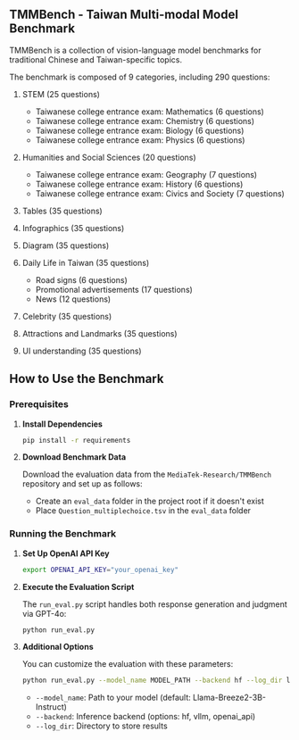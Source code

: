 ## TMMBench - Taiwan Multi-modal Model Benchmark

TMMBench is a collection of vision-language model benchmarks for traditional Chinese and Taiwan-specific topics.

The benchmark is composed of 9 categories, including 290 questions:

1. STEM (25 questions)

   - Taiwanese college entrance exam: Mathematics (6 questions)
   - Taiwanese college entrance exam: Chemistry (6 questions)
   - Taiwanese college entrance exam: Biology (6 questions)
   - Taiwanese college entrance exam: Physics (6 questions)
2. Humanities and Social Sciences (20 questions)

   - Taiwanese college entrance exam: Geography (7 questions)
   - Taiwanese college entrance exam: History (6 questions)
   - Taiwanese college entrance exam: Civics and Society (7 questions)
3. Tables (35 questions)
4. Infographics (35 questions)
5. Diagram (35 questions)
6. Daily Life in Taiwan (35 questions)

   - Road signs (6 questions)
   - Promotional advertisements (17 questions)
   - News (12 questions)
7. Celebrity (35 questions)
8. Attractions and Landmarks (35 questions)
9. UI understanding (35 questions)

## How to Use the Benchmark

### Prerequisites

1. **Install Dependencies**

   ```sh
   pip install -r requirements
   ```

2. **Download Benchmark Data**

   Download the evaluation data from the `MediaTek-Research/TMMBench` repository and set up as follows:
   - Create an `eval_data` folder in the project root if it doesn't exist
   - Place `Question_multiplechoice.tsv` in the `eval_data` folder

### Running the Benchmark

1. **Set Up OpenAI API Key**

   ```bash
   export OPENAI_API_KEY="your_openai_key"
   ```

2. **Execute the Evaluation Script**

   The `run_eval.py` script handles both response generation and judgment via GPT-4o:

   ```bash
   python run_eval.py
   ```

3. **Additional Options**

   You can customize the evaluation with these parameters:
   ```bash
   python run_eval.py --model_name MODEL_PATH --backend hf --log_dir logs/YOUR_MODEL/
   ```

   - `--model_name`: Path to your model (default: Llama-Breeze2-3B-Instruct)
   - `--backend`: Inference backend (options: hf, vllm, openai_api)
   - `--log_dir`: Directory to store results